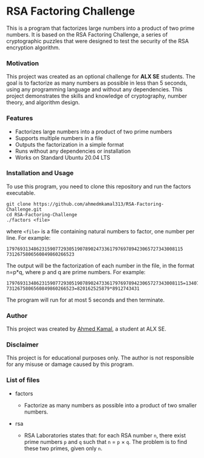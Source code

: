 # RSA Factoring Challenge

This is a program that factorizes large numbers into a product of two prime numbers. It is based on the RSA Factoring Challenge, a series of cryptographic puzzles that were designed to test the security of the RSA encryption algorithm.

### Motivation
This project was created as an optional challenge for **ALX SE** students. The goal is to factorize as many numbers as possible in less than 5 seconds, using any programming language and without any dependencies. This project demonstrates the skills and knowledge of cryptography, number theory, and algorithm design.

### Features
- Factorizes large numbers into a product of two prime numbers
- Supports multiple numbers in a file
- Outputs the factorization in a simple format
- Runs without any dependencies or installation
- Works on Standard Ubuntu 20.04 LTS

### Installation and Usage
To use this program, you need to clone this repository and run the factors executable.
```
git clone https://github.com/ahmedmkamal313/RSA-Factoring-Challenge.git
cd RSA-Factoring-Challenge
./factors <file>
```
where `<file>` is a file containing natural numbers to factor, one number per line. For example:
```
17976931348623159077293051907890247336179769789423065727343008115
7312675806560849860266523
```
The output will be the factorization of each number in the file, in the format n=p*q, where p and q are prime numbers. For example:
```
17976931348623159077293051907890247336179769789423065727343008115=13407807929942597099574024998205846127479365820592393377723561443*13308776303605232647404302462765558726052776128228214649096256861
7312675806560849860266523=820162525879*8912743431
```
The program will run for at most 5 seconds and then terminate.

### Author
This project was created by [Ahmed Kamal](https://github.com/ahmedmkamal313), a student at ALX SE.

### Disclaimer
This project is for educational purposes only. The author is not responsible for any misuse or damage caused by this program.

### List of files
- factors
  - Factorize as many numbers as possible into a product of two smaller numbers.

- rsa
  - RSA Laboratories states that: for each RSA number `n`, there exist prime numbers `p` and `q` such that `n` = `p` × `q`. The problem is to find these two primes, given only `n`.

